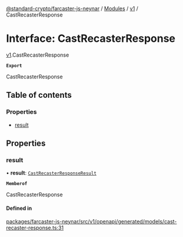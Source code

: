 [@standard-crypto/farcaster-js-neynar](../README.md) / [Modules](../modules.md) / [v1](../modules/v1.md) / CastRecasterResponse

# Interface: CastRecasterResponse

[v1](../modules/v1.md).CastRecasterResponse

**`Export`**

CastRecasterResponse

## Table of contents

### Properties

- [result](v1.CastRecasterResponse.md#result)

## Properties

### result

• **result**: [`CastRecasterResponseResult`](v1.CastRecasterResponseResult.md)

**`Memberof`**

CastRecasterResponse

#### Defined in

[packages/farcaster-js-neynar/src/v1/openapi/generated/models/cast-recaster-response.ts:31](https://github.com/standard-crypto/farcaster-js/blob/main/packages/farcaster-js-neynar/src/v1/openapi/generated/models/cast-recaster-response.ts#L31)
